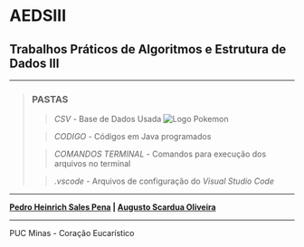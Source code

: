 # AEDSIII

## Trabalhos Práticos de Algoritmos e Estrutura de Dados III

---

> ### PASTAS
>
>> *CSV* - Base de Dados Usada
>> ![Logo Pokemon](/CSV/International_Pok%C3%A9mon_logo.svg.png)
>
>> *CODIGO* - Códigos em Java programados
>
>> *COMANDOS TERMINAL* - Comandos para execução dos arquivos no terminal
>
>> *.vscode* - Arquivos de configuração do *Visual Studio Code*

---

**[Pedro Heinrich Sales Pena](https://github.com/PedroHeinrichSP) | [Augusto Scardua Oliveira](https://github.com/Azugot)**

---

PUC Minas - Coração Eucarístico
